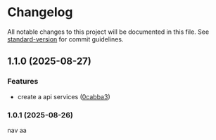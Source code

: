 # Changelog

All notable changes to this project will be documented in this file. See [standard-version](https://github.com/conventional-changelog/standard-version) for commit guidelines.

## 1.1.0 (2025-08-27)


### Features

* create a api services ([0cabba3](https://github.com/nhatnd220699/template-ui/commit/0cabba3b1af9c7af94b4632e5a74e0ebd66b807c))

### 1.0.1 (2025-08-26)
nav
aa
